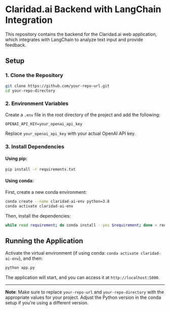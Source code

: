 

# Claridad.ai Backend with LangChain Integration

This repository contains the backend for the Claridad.ai web application, which integrates with LangChain to analyze text input and provide feedback.

## Setup

### 1. Clone the Repository

```bash
git clone https://github.com/your-repo-url.git
cd your-repo-directory
```

### 2. Environment Variables

Create a `.env` file in the root directory of the project and add the following:

```
OPENAI_API_KEY=your_openai_api_key
```

Replace `your_openai_api_key` with your actual OpenAI API key.

### 3. Install Dependencies

#### Using pip:

```bash
pip install -r requirements.txt
```

#### Using conda:

First, create a new conda environment:

```bash
conda create --name claridad-ai-env python=3.8
conda activate claridad-ai-env
```

Then, install the dependencies:

```bash
while read requirement; do conda install --yes $requirement; done < requirements.txt
```

## Running the Application

Activate the virtual environment (if using conda: `conda activate claridad-ai-env`), and then:

```bash
python app.py
```

The application will start, and you can access it at `http://localhost:5000`.

---

**Note**: Make sure to replace `your-repo-url` and `your-repo-directory` with the appropriate values for your project. Adjust the Python version in the conda setup if you're using a different version.